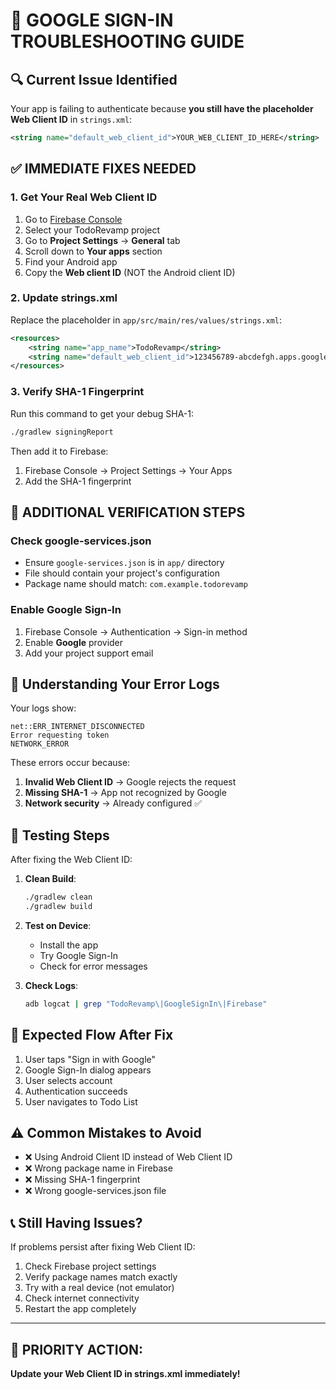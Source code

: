 # 🚨 GOOGLE SIGN-IN TROUBLESHOOTING GUIDE

## 🔍 **Current Issue Identified**

Your app is failing to authenticate because **you still have the placeholder Web Client ID** in `strings.xml`:

```xml
<string name="default_web_client_id">YOUR_WEB_CLIENT_ID_HERE</string>
```

## ✅ **IMMEDIATE FIXES NEEDED**

### 1. **Get Your Real Web Client ID**

1. Go to [Firebase Console](https://console.firebase.google.com/)
2. Select your TodoRevamp project
3. Go to **Project Settings** → **General** tab
4. Scroll down to **Your apps** section
5. Find your Android app
6. Copy the **Web client ID** (NOT the Android client ID)

### 2. **Update strings.xml**

Replace the placeholder in `app/src/main/res/values/strings.xml`:

```xml
<resources>
    <string name="app_name">TodoRevamp</string>
    <string name="default_web_client_id">123456789-abcdefgh.apps.googleusercontent.com</string>
</resources>
```

### 3. **Verify SHA-1 Fingerprint**

Run this command to get your debug SHA-1:

```bash
./gradlew signingReport
```

Then add it to Firebase:
1. Firebase Console → Project Settings → Your Apps
2. Add the SHA-1 fingerprint

## 🔧 **ADDITIONAL VERIFICATION STEPS**

### Check google-services.json
- Ensure `google-services.json` is in `app/` directory
- File should contain your project's configuration
- Package name should match: `com.example.todorevamp`

### Enable Google Sign-In
1. Firebase Console → Authentication → Sign-in method
2. Enable **Google** provider
3. Add your project support email

## 🐛 **Understanding Your Error Logs**

Your logs show:
```
net::ERR_INTERNET_DISCONNECTED
Error requesting token
NETWORK_ERROR
```

These errors occur because:
1. **Invalid Web Client ID** → Google rejects the request
2. **Missing SHA-1** → App not recognized by Google
3. **Network security** → Already configured ✅

## 📱 **Testing Steps**

After fixing the Web Client ID:

1. **Clean Build**:
   ```bash
   ./gradlew clean
   ./gradlew build
   ```

2. **Test on Device**:
   - Install the app
   - Try Google Sign-In
   - Check for error messages

3. **Check Logs**:
   ```bash
   adb logcat | grep "TodoRevamp\|GoogleSignIn\|Firebase"
   ```

## 🚀 **Expected Flow After Fix**

1. User taps "Sign in with Google"
2. Google Sign-In dialog appears
3. User selects account
4. Authentication succeeds
5. User navigates to Todo List

## ⚠️ **Common Mistakes to Avoid**

- ❌ Using Android Client ID instead of Web Client ID
- ❌ Wrong package name in Firebase
- ❌ Missing SHA-1 fingerprint
- ❌ Wrong google-services.json file

## 📞 **Still Having Issues?**

If problems persist after fixing Web Client ID:

1. Check Firebase project settings
2. Verify package names match exactly
3. Try with a real device (not emulator)
4. Check internet connectivity
5. Restart the app completely

---

## 🎯 **PRIORITY ACTION**: 
**Update your Web Client ID in strings.xml immediately!**
